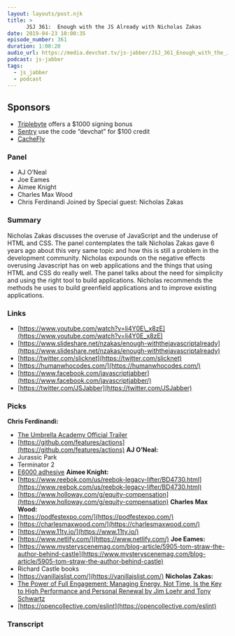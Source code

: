```yaml
---
layout: layouts/post.njk
title: >
      JSJ 361:  Enough with the JS Already with Nicholas Zakas
date: 2019-04-23 10:00:35
episode_number: 361
duration: 1:08:20
audio_url: https://media.devchat.tv/js-jabber/JSJ_361_Enough_with_the_JS_Already_with_Nicholas_Zakas.mp3
podcast: js-jabber
tags: 
  - js_jabber
  - podcast
---
```


## **Sponsors**

- [Triplebyte](https://triplebyte.com/rogues) offers a $1000 signing bonus
- [Sentry](https://sentry.io/welcome/) use the code “devchat” for $100 credit
- [CacheFly](https://www.cachefly.com/)

### **Panel**

- AJ O’Neal
- Joe Eames
- Aimee Knight
- Charles Max Wood
- Chris Ferdinandi
Joined by Special guest: Nicholas Zakas
### **Summary**
Nicholas Zakas discusses the overuse of JavaScript and the underuse of HTML and CSS. The panel contemplates the talk Nicholas Zakas gave 6 years ago about this very same topic and how this is still a problem in the development community. Nicholas expounds on the negative effects overusing Javascript has on web applications and the things that using HTML and CSS do really well. The panel talks about the need for simplicity and using the right tool to build applications. Nicholas recommends the methods he uses to build greenfield applications and to improve existing applications. 
### **Links**

- [https://www.youtube.com/watch?v=li4Y0E\_x8zE](https://www.youtube.com/watch?v=li4Y0E_x8zE)
- [https://www.slideshare.net/nzakas/enough-withthejavascriptalready](https://www.slideshare.net/nzakas/enough-withthejavascriptalready)
- [https://twitter.com/slicknet](https://twitter.com/slicknet)
- [https://humanwhocodes.com/](https://humanwhocodes.com/)
- [https://www.facebook.com/javascriptjabber](https://www.facebook.com/javascriptjabber/)
- [https://twitter.com/JSJabber](https://twitter.com/JSJabber)

### **Picks**
 **Chris Ferdinandi:**
- [The Umbrella Academy Official Trailer](https://www.youtube.com/watch?v=0DAmWHxeoKw)
- [https://github.com/features/actions](https://github.com/features/actions)
**AJ O’Neal:**
- Jurassic Park
- Terminator 2
- [E6000 adhesive](https://www.amazon.com/E6000-220011-High-Viscosity-Adhesive/dp/B0044SB3M8/ref=sr_1_5?ie=UTF8&qid=1548462018&sr=8-1&linkCode=ll1&tag=devchattv-20&linkId=f06bfe7482dca8bb751ed6d7cc86e2ab&language=en_US)
**Aimee Knight:**
- [https://www.reebok.com/us/reebok-legacy-lifter/BD4730.html](https://www.reebok.com/us/reebok-legacy-lifter/BD4730.html)
- [https://www.holloway.com/g/equity-compensation](https://www.holloway.com/g/equity-compensation)
**Charles Max Wood:**
- [https://podfestexpo.com/](https://podfestexpo.com/)
- [https://charlesmaxwood.com/](https://charlesmaxwood.com/)
- [https://www.11ty.io/](https://www.11ty.io/)
- [https://www.netlify.com/](https://www.netlify.com/)
**Joe Eames:**
- [https://www.mysteryscenemag.com/blog-article/5905-tom-straw-the-author-behind-castle](https://www.mysteryscenemag.com/blog-article/5905-tom-straw-the-author-behind-castle)
- Richard Castle books
- [https://vanillajslist.com/](https://vanillajslist.com/)
**Nicholas Zakas:**
- [The Power of Full Engagement: Managing Energy, Not Time, Is the Key to High Performance and Personal Renewal by Jim Loehr and Tony Schwartz](https://www.amazon.com/Power-Full-Engagement-Managing-Performance/dp/0743226755/ref=sr_1_1?ie=UTF8&qid=1548462018&sr=8-1&linkCode=ll1&tag=devchattv-20&linkId=f06bfe7482dca8bb751ed6d7cc86e2ab&language=en_US)
- [https://opencollective.com/eslint](https://opencollective.com/eslint)


### Transcript


